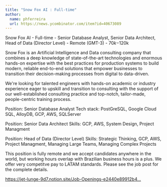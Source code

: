 ```yaml
---
title: "Snow Fox AI : Full-time"
author:
  name: phferreira
  url: https://news.ycombinator.com/item?id=40673089
---
```

Snow Fox AI - Full-time - Senior Database Analyst, Senior Data Architect, Head of Data (Director Level) - Remote (GMT-3) - $70k-$120k

Snow Fox is an Artificial Intelligence and Data consulting company that combines a deep knowledge of state-of-the-art technologies and enormous hands-on expertise with the best practices for production systems to build modern, reliable end-to-end solutions that empower businesses to transition their decision-making processes from digital to data-driven.

We&#x27;re looking for talented engineers with hands-on academic or industry experience eager to upskill and transition to consulting with the support of our well-established consulting practice and top-notch, tailor-made, people-centric training process.

Position: Senior Database Analyst
Tech stack: PostGreSQL, Google Cloud SQL, AlloyDB, GCP, AWS, SQLServer

Position: Senior Data Architect
Skills: GCP, AWS, System Design, Project Managment

Position: Head of Data (Director Level)
Skills: Strategic Thinking, GCP, AWS, Project Managment, Managing Large Teams, Managing Complex Projects

This position is fully remote and we accept candidates anywhere in the world, but working hours overlap with Brazilian business hours is a plus. We offer very competitve pay to LATAM standards. Please see the job post for the complete details.

<a href="https:&#x2F;&#x2F;jet-lunge-9d7.notion.site&#x2F;Job-Openings-e2440e89912b4870a6ad646a98726095" rel="nofollow">https:&#x2F;&#x2F;jet-lunge-9d7.notion.site&#x2F;Job-Openings-e2440e89912b4...</a>
